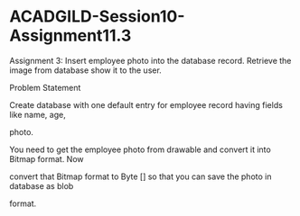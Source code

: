 # ACADGILD-Session10-Assignment11.3
Assignment 3: Insert employee photo into the database record. Retrieve the image from database show it to the user.

Problem Statement

Create database with one default entry for employee record having fields like name, age,

photo.

You need to get the employee photo from drawable and convert it into Bitmap format. Now

convert that Bitmap format to Byte [] so that you can save the photo in database as blob

format.
